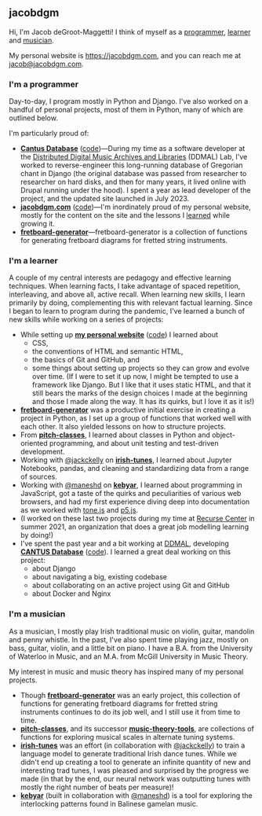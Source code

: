 ## jacobdgm

Hi, I'm Jacob deGroot-Maggetti! I think of myself as a [programmer](#im-a-programmer), [learner](#im-a-learner) and [musician](#im-a-musician).

My personal website is https://jacobdgm.com, and you can reach me at jacob@jacobdgm.com.

### I'm a programmer

Day-to-day, I program mostly in Python and Django. I've also worked on a handful of personal projects, most of them in Python, many of which are outlined below.

I'm particularly proud of:
- **[Cantus Database](https://cantusdatabase.org)** ([code](https://github.com/DDMAL/CantusDB))—During my time as a software developer at the [Distributed Digital Music Archives and Libraries](https://ddmal.music.mcgill.ca) (DDMAL) Lab, I've worked to reverse-engineer this long-running database of Gregorian chant in Django (the original database was passed from researcher to researcher on hard disks, and then for many years, it lived online with Drupal running under the hood). I spent a year as lead developer of the project, and the updated site launched in July 2023.
- **[jacobdgm.com](https://jacobdgm.com)** ([code](https://github.com/jacob-dgm/jacob-dgm.github.io))—I'm inordinately proud of my personal website, mostly for the content on the site and the lessons I [learned](#im-a-learner) while growing it.
- **[fretboard-generator](https://github.com/jacobdgm/fretboard-generator/)**—fretboard-generator is a collection of functions for generating fretboard diagrams for fretted string instruments.

### I'm a learner

A couple of my central interests are pedagogy and effective learning techniques. When learning facts, I take advantage of spaced repetition, interleaving, and above all, active recall. When learning new skills, I learn primarily by doing, complementing this with relevant factual learning. Since I began to learn to program during the pandemic, I've learned a bunch of new skills while working on a series of projects:
- While setting up **[my personal website](https://jacobdgm.com)** ([code](https://github.com/jacob-dgm/jacob-dgm.github.io/)) I learned about
  - CSS,
  - the conventions of HTML and semantic HTML,
  - the basics of Git and GitHub, and
  - some things about setting up projects so they can grow and evolve over time. (If I were to set it up now, I might be tempted to use a framework like Django. But I like that it uses static HTML, and that it still bears the marks of the design choices I made at the beginning and those I made along the way. It has its quirks, but I love it as it is!)
- **[fretboard-generator](https://github.com/jacobdgm/fretboard-generator/)** was a productive initial exercise in creating a project in Python, as I set up a group of functions that worked well with each other. It also yielded lessons on how to structure projects.
- From **[pitch-classes](https://github.com/jacobdgm/pitch-classes)**, I learned about classes in Python and object-oriented programming, and about unit testing and test-driven development.
- Working with [@jackckelly](https://github.com/jackckelly) on **[irish-tunes](https://github.com/jacobdgm/irish-tunes)**, I learned about Jupyter Notebooks, pandas, and cleaning and standardizing data from a range of sources.
- Working with [@maneshd](https://github.com/maneshd) on **[kebyar](https://github.com/jacobdgm/kebyar/)**, I learned about programming in JavaScript, got a taste of the quirks and peculiarities of various web browsers, and had my first experience diving deep into documentation as we worked with [tone.js](https://tonejs.github.io) and [p5.js](https://p5js.org).
- (I worked on these last two projects during my time at [Recurse Center](https://www.recurse.com) in summer 2021, an organization that does a great job modelling learning by doing!)
- I've spent the past year and a bit working at [DDMAL](https://ddmal.music.mcgill.ca), developing **[CANTUS Database](https://cantusdatabase.org)** ([code](https://github.com/DDMAL/CantusDB)). I learned a great deal working on this project:
  - about Django
  - about navigating a big, existing codebase
  - about collaborating on an active project using Git and GitHub
  - about Docker and Nginx

### I'm a musician

As a musician, I mostly play Irish traditional music on violin, guitar, mandolin and penny whistle. In the past, I've also spent time playing jazz, mostly on bass, guitar, violin, and a little bit on piano. I have a B.A. from the University of Waterloo in Music, and an M.A. from McGill University in Music Theory.

My interest in music and music theory has inspired many of my personal projects.
- Though **[fretboard-generator](https://github.com/jacobdgm/fretboard-generator/tree/main)** was an early project, this collection of functions for generating fretboard diagrams for fretted string instruments continues to do its job well, and I still use it from time to time.
- **[pitch-classes](https://github.com/jacobdgm/pitch-classes)**, and its successor **[music-theory-tools](https://github.com/jacobdgm/music-theory-tools)**, are collections of functions for exploring musical scales in alternate tuning systems.
-  **[irish-tunes](https://github.com/jacobdgm/irish-tunes)** was an effort (in collaboration with [@jackckelly](https://github.com/jackckelly)) to train a language model to generate traditional Irish dance tunes. While we didn't end up creating a tool to generate an infinite quantity of new and interesting trad tunes, I was pleased and surprised by the progress we made (in that by the end, our neural network was outputting tunes with mostly the right number of beats per measure)!
- **[kebyar](https://github.com/jacobdgm/kebyar/)** (built in collaboration with [@maneshd](https://github.com/maneshd)) is a tool for exploring the interlocking patterns found in Balinese gamelan music.

<!--
- things I'm proud of
- hings I'm interested in
- things I'm currently learning

**jacobdgm/jacobdgm** is a ✨ _special_ ✨ repository because its `README.md` (this file) appears on your GitHub profile.

Here are some ideas to get you started:

- 🔭 I’m currently working on ...
- 🌱 I’m currently learning ...
- 👯 I’m looking to collaborate on ...
- 🤔 I’m looking for help with ...
- 💬 Ask me about ...
- 📫 How to reach me: ...
- 😄 Pronouns: ...
- ⚡ Fun fact: ...
-->
